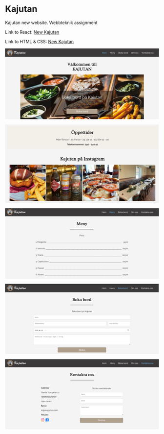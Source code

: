 # Kajutan
Kajutan new website. Webbteknik assignment

Link to React: <a href="https://codinggammlaus.github.io/kajutan-react" target="_blank">New Kajutan</a>

Link to HTML & CSS: <a href="https://people.cs.umu.se/~dv21sln/kajjan/" target="_blank">New Kajutan</a>

![Kajutan1](bilder/kajjan.png)

![Kajutan2](bilder/kajjan2.png)

![Kajutan3](bilder/kajjan3.png)

![Kajutan4](bilder/kajjan4.png)

![Kajutan5](bilder/kajjan5.png)
